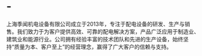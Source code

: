 # -
上海季闻机电设备有限公司成立于2013年，专注于配电设备的研发、生产与销售。我们致力于为客户提供高效、可靠的配电解决方案，产品广泛应用于制造业、建筑业和能源行业。公司拥有经验丰富的技术团队和先进的生产设备，始终坚持“质量为本、客户至上”的经营理念，赢得了广大客户的信赖与支持。
